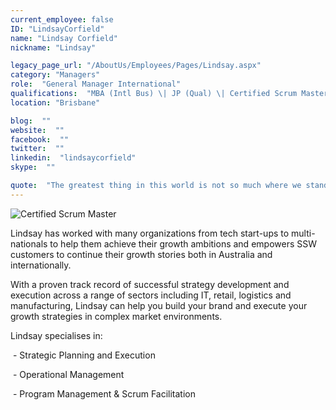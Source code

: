 ```yaml
---
current_employee: false
ID: "LindsayCorfield"
name: "Lindsay Corfield"
nickname: "Lindsay"

legacy_page_url: "/AboutUs/Employees/Pages/Lindsay.aspx"
category: "Managers"
role:  "General Manager International"
qualifications:  "MBA (Intl Bus) \| JP (Qual) \| Certified Scrum Master"
location: "Brisbane"

blog:  ""
website:  ""
facebook:  ""
twitter:  ""
linkedin:  "lindsaycorfield"
skype:  ""

quote:  "The greatest thing in this world is not so much where we stand as in what direction we are moving - Goethe"
---
```


​​​​​​![Certified Scrum Master](/Images/Bio/ScrumMasterCertification.jpg)   

Lindsay has worked with many organizations from tech start-ups to multi-nationals to help them achieve their growth ambitions and empowers SSW customers to continue their growth stories both in Australia and internationally.  

 <span class="ms-rteStyle-Normal"><span class="ms-rteFontSize-2">With a proven track record of successful strategy development and execution across a range of sectors including IT, retail, logistics and manufacturing, Lindsay can help you build your brand and execute your growth strategies in complex market environments.  
</span></span>

 <span class="ms-rteStyle-Normal"><span class="ms-rteFontSize-2">Lindsay specialises in:  
</span></span>

 <span class="ms-rteStyle-Normal"><span class="ms-rteFontSize-2"> - Strategic Planning and Execution </span></span>

 <span class="ms-rteStyle-Normal"> <span class="ms-rteFontSize-2"> - Operational Management</span></span>

 <span class="ms-rteStyle-Normal"><span class="ms-rteFontSize-2"> - Program Management & Scrum Facilitation​</span></span>